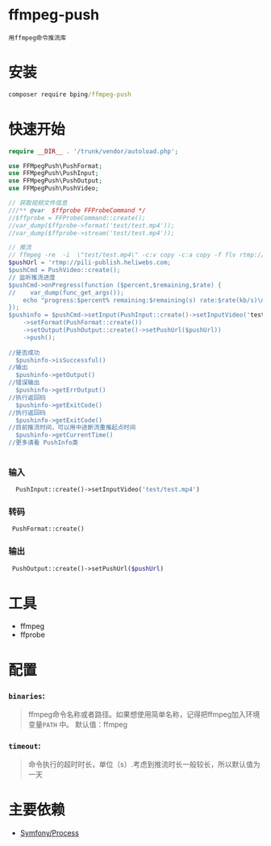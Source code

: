 # ffmpeg-push

    用ffmpeg命令推流库
  
# 安装

```cmd
composer require bping/ffmpeg-push
```

# 快速开始

```php
require __DIR__ . '/trunk/vendor/autoload.php';

use FFMpegPush\PushFormat;
use FFMpegPush\PushInput;
use FFMpegPush\PushOutput;
use FFMpegPush\PushVideo;

// 获取视频文件信息
///** @var  $ffprobe FFProbeCommand */
//$ffprobe = FFProbeCommand::create();
//var_dump($ffprobe->format('test/test.mp4'));
//var_dump($ffprobe->stream('test/test.mp4'));

// 推流
// ffmpeg -re  -i  \"test/test.mp4\" -c:v copy -c:a copy -f flv rtmp://pili-publish.heliwebs.com
$pushUrl = 'rtmp://pili-publish.heliwebs.com;
$pushCmd = PushVideo::create();
// 监听推流进度
$pushCmd->onPregress(function ($percent,$remaining,$rate) {
//    var_dump(func_get_args());
    echo "progress:$percent% remaining:$remaining(s) rate:$rate(kb/s)\n";
});
$pushinfo = $pushCmd->setInput(PushInput::create()->setInputVideo('test/test.mp4'))
    ->setFormat(PushFormat::create())
    ->setOutput(PushOutput::create()->setPushUrl($pushUrl))
    ->push();
    
//是否成功
  $pushinfo->isSuccessful()    
//输出
  $pushinfo->getOutput()    
//错误输出
  $pushinfo->getErrOutput()    
//执行返回码
  $pushinfo->getExitCode()
//执行返回码
  $pushinfo->getExitCode()
//目前推流时间，可以用中途断流重推起点时间
  $pushinfo->getCurrentTime()
//更多请看 PushInfo类  
        
```
### 输入
```php
  PushInput::create()->setInputVideo('test/test.mp4')
```

### 转码
```php
 PushFormat::create()
```

### 输出
```php
 PushOutput::create()->setPushUrl($pushUrl)
```


# 工具

* ffmpeg
* ffprobe


# 配置

### `binaries`:

> ffmpeg命令名称或者路径。如果想使用简单名称，记得把ffmpeg加入环境变量`PATH` 中。 默认值：ffmpeg

### `timeout`:

> 命令执行的超时时长，单位（s）.考虑到推流时长一般较长，所以默认值为一天


# 主要依赖

* [Symfony/Process](https://github.com/symfony/symfony/tree/master/src/Symfony/Component/Process)
